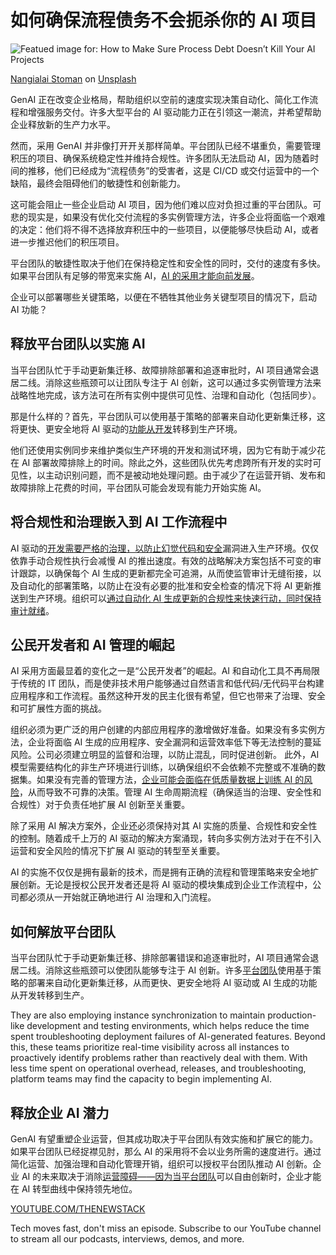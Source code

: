 # 如何确保流程债务不会扼杀你的 AI 项目

![Featued image for: How to Make Sure Process Debt Doesn’t Kill Your AI Projects](https://cdn.thenewstack.io/media/2025/03/e504b278-nangialai-stoman-zos4xdamjr0-unsplash-1024x683.jpg)

[Nangialai Stoman](https://unsplash.com/@stoman?utm_content=creditCopyText&utm_medium=referral&utm_source=unsplash) on [Unsplash](https://unsplash.com/photos/a-man-sitting-in-front-of-a-laptop-computer-ZOS4XDaMjR0?utm_content=creditCopyText&utm_medium=referral&utm_source=unsplash)

GenAI 正在改变企业格局，帮助组织以空前的速度实现决策自动化、简化工作流程和增强服务交付。许多大型平台的 AI 驱动能力正在引领这一潮流，并希望帮助企业释放新的生产力水平。

然而，采用 GenAI 并非像打开开关那样简单。平台团队已经不堪重负，需要管理积压的项目、确保系统稳定性并维持合规性。许多团队无法启动 AI，因为随着时间的推移，他们已经成为“流程债务”的受害者，这是 CI/CD 或交付运营中的一个缺陷，最终会阻碍他们的敏捷性和创新能力。

这可能会阻止一些企业启动 AI 项目，因为他们难以应对负担过重的平台团队。可悲的现实是，如果没有优化交付流程的多实例管理方法，许多企业将面临一个艰难的决定：他们将不得不选择放弃积压中的一些项目，以便能够尽快启动 AI，或者进一步推迟他们的积压项目。

平台团队的敏捷性取决于他们在保持稳定性和安全性的同时，交付的速度有多快。如果平台团队有足够的带宽来实施 AI，[AI 的采用才能向前发展](https://thenewstack.io/platform-teams-adopt-these-7-developer-productivity-drivers/)。

企业可以部署哪些关键策略，以便在不牺牲其他业务关键型项目的情况下，启动 AI 功能？

## 释放平台团队以实施 AI

当平台团队忙于手动更新集迁移、故障排除部署和追逐审批时，AI 项目通常会退居二线。消除这些瓶颈可以让团队专注于 AI 创新，这可以通过多实例管理方法来战略性地完成，该方法可在所有实例中提供可见性、治理和自动化（包括同步）。

那是什么样的？首先，平台团队可以使用基于策略的部署来自动化更新集迁移，这将更快、更安全地将 AI 驱动的[功能从开发](https://thenewstack.io/are-cloud-based-ides-the-future-of-software-engineering/)转移到生产环境。

他们还使用实例同步来维护类似生产环境的开发和测试环境，因为它有助于减少花在 AI 部署故障排除上的时间。除此之外，这些团队优先考虑跨所有开发的实时可见性，以主动识别问题，而不是被动地处理问题。由于减少了在运营开销、发布和故障排除上花费的时间，平台团队可能会发现有能力开始实施 AI。

## 将合规性和治理嵌入到 AI 工作流程中

AI 驱动的[开发需要严格的治理，以防止幻觉代码和安全](https://thenewstack.io/3-api-vulnerabilities-developers-accidentally-create/)漏洞进入生产环境。仅仅依靠手动合规性执行会减慢 AI 的推出速度。有效的战略解决方案包括不可变的审计跟踪，以确保每个 AI 生成的更新都完全可追溯，从而使监管审计无缝衔接，以及自动化的部署策略，以防止在没有必要的批准和安全检查的情况下将 AI 更新推送到生产环境。组织可以[通过自动化 AI 生成更新的合规性来快速行动，同时保持审计就绪](https://thenewstack.io/us-moves-to-designate-agency-cios-as-political-appointees/)。

## 公民开发者和 AI 管理的崛起

AI 采用方面最显着的变化之一是“公民开发者”的崛起。AI 和自动化工具不再局限于传统的 IT 团队，而是使非技术用户能够通过自然语言和低代码/无代码平台构建应用程序和工作流程。虽然这种开发的民主化很有希望，但它也带来了治理、安全和可扩展性方面的挑战。

组织必须为更广泛的用户创建的内部应用程序的激增做好准备。如果没有多实例方法，企业将面临 AI 生成的应用程序、安全漏洞和运营效率低下等无法控制的蔓延风险。公司必须建立明显的监督和治理，以防止混乱，同时促进创新。
此外，AI 模型需要结构化的非生产环境进行训练，以确保组织不会依赖不完整或不准确的数据集。如果没有完善的管理方法，[企业可能会面临在低质量数据上训练 AI 的风险](https://thenewstack.io/how-event-processing-builds-business-speed-and-agility/)，从而导致不可靠的决策。管理 AI 生命周期流程（确保适当的治理、安全性和合规性）对于负责任地扩展 AI 创新至关重要。

除了采用 AI 解决方案外，企业还必须保持对其 AI 实施的质量、合规性和安全性的控制。随着成千上万的 AI 驱动的解决方案涌现，转向多实例方法对于在不引入运营和安全风险的情况下扩展 AI 驱动的转型至关重要。

AI 的实施不仅仅是拥有最新的技术，而是拥有正确的流程和管理策略来安全地扩展创新。无论是授权公民开发者还是将 AI 驱动的模块集成到企业工作流程中，公司都必须从一开始就正确地进行 AI 治理和入门流程。

## 如何解放平台团队

当平台团队忙于手动更新集迁移、排除部署错误和追逐审批时，AI 项目通常会退居二线。消除这些瓶颈可以使团队能够专注于 AI 创新。许多[平台团队](https://thenewstack.io/platforms-can-finally-solve-developer-security-team-tension/)使用基于策略的部署来自动化更新集迁移，从而更快、更安全地将 AI 驱动或 AI 生成的功能从开发转移到生产。

They are also employing instance synchronization to maintain production-like development and testing environments, which helps reduce the time spent troubleshooting deployment failures of AI-generated features. Beyond this, these teams prioritize real-time visibility across all instances to proactively identify problems rather than reactively deal with them. With less time spent on operational overhead, releases, and troubleshooting, platform teams may find the capacity to begin implementing AI.

## 释放企业 AI 潜力

GenAI 有望重塑企业运营，但其成功取决于平台团队有效实施和扩展它的能力。如果平台团队已经捉襟见肘，那么 AI 的采用将不会以业务所需的速度进行。通过简化运营、加强治理和自动化管理开销，组织可以授权平台团队推动 AI 创新。企业 AI 的未来取决于消除[运营障碍——因为当平台团队](https://thenewstack.io/this-is-why-infra-teams-should-care-about-platform-engineering/)可以自由创新时，企业才能在 AI 转型曲线中保持领先地位。

[YOUTUBE.COM/THENEWSTACK](https://youtube.com/thenewstack?sub_confirmation=1)

Tech moves fast, don't miss an episode. Subscribe to our YouTube channel to stream all our podcasts, interviews, demos, and more.